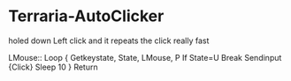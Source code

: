 # Terraria-AutoClicker
holed down Left click and it repeats the click really fast 

LMouse::
Loop {
    Getkeystate, State, LMouse, P
    If State=U
    Break
    Sendinput {Click}
    Sleep 10
}
Return
